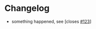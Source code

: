 # Changelog

- something happened, see [closes [#123]]

[#123]: https://github.com/dummy/dummy/pull/123